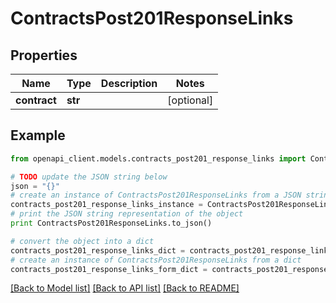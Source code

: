 # ContractsPost201ResponseLinks


## Properties
Name | Type | Description | Notes
------------ | ------------- | ------------- | -------------
**contract** | **str** |  | [optional] 

## Example

```python
from openapi_client.models.contracts_post201_response_links import ContractsPost201ResponseLinks

# TODO update the JSON string below
json = "{}"
# create an instance of ContractsPost201ResponseLinks from a JSON string
contracts_post201_response_links_instance = ContractsPost201ResponseLinks.from_json(json)
# print the JSON string representation of the object
print ContractsPost201ResponseLinks.to_json()

# convert the object into a dict
contracts_post201_response_links_dict = contracts_post201_response_links_instance.to_dict()
# create an instance of ContractsPost201ResponseLinks from a dict
contracts_post201_response_links_form_dict = contracts_post201_response_links.from_dict(contracts_post201_response_links_dict)
```
[[Back to Model list]](../README.md#documentation-for-models) [[Back to API list]](../README.md#documentation-for-api-endpoints) [[Back to README]](../README.md)


